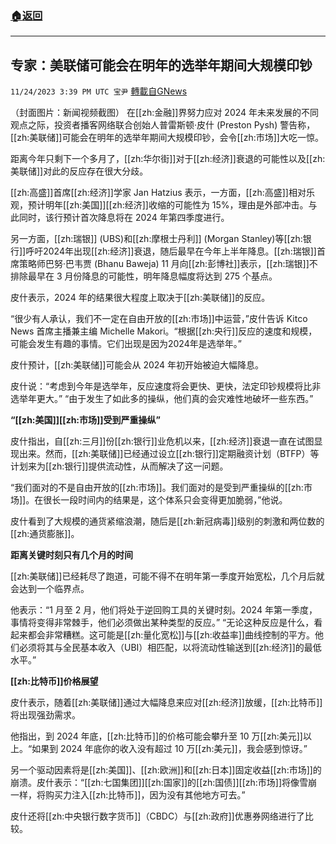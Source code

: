 ###  [:house:返回](README.md)
---


## 专家：美联储可能会在明年的选举年期间大规模印钞
`11/24/2023 3:39 PM UTC 宝尹` [轉載自GNews](https://gnews.org/articles/2033655)

（封面图片：新闻视频截图）
在[[zh:金融]]界努力应对 2024 年未来发展的不同观点之际，投资者播客网络联合创始人普雷斯顿·皮什 (Preston Pysh) 警告称，[[zh:美联储]]可能会在明年的选举年期间大规模印钞，会令[[zh:市场]]大吃一惊。

距离今年只剩下一个多月了，[[zh:华尔街]]对于[[zh:经济]]衰退的可能性以及[[zh:美联储]]对此的反应存在很大分歧。

[[zh:高盛]]首席[[zh:经济]]学家 Jan Hatzius 表示，一方面，[[zh:高盛]]相对乐观，预计明年[[zh:美国]][[zh:经济]]收缩的可能性为 15%，理由是外部冲击。与此同时，该行预计首次降息将在 2024 年第四季度进行。

另一方面，[[zh:瑞银]] (UBS)和[[zh:摩根士丹利]] (Morgan Stanley)等[[zh:银行]]呼吁2024年出现[[zh:经济]]衰退，随后最早在今年上半年降息。[[zh:瑞银]]首席策略师巴努·巴韦贾 (Bhanu Baweja) 11 月向[[zh:彭博社]]表示，[[zh:瑞银]]不排除最早在 3 月份降息的可能性，明年降息幅度将达到 275 个基点。

皮什表示，2024 年的结果很大程度上取决于[[zh:美联储]]的反应。

“很少有人承认，我们不一定在自由开放的[[zh:市场]]中运营，”皮什告诉 Kitco News 首席主播兼主编 Michelle Makori。“根据[[zh:央行]]反应的速度和规模，可能会发生有趣的事情。它们出现是因为2024年是选举年。”

皮什预计，[[zh:美联储]]可能会从 2024 年初开始被迫大幅降息。

皮什说：“考虑到今年是选举年，反应速度将会更快、更快，法定印钞规模将比非选举年更大。” “由于发生了如此多的操纵，他们真的会灾难性地破坏一些东西。”

**“[[zh:美国]][[zh:市场]]受到严重操纵”**

皮什指出，自[[zh:三月]]份[[zh:银行]]业危机以来，[[zh:经济]]衰退一直在试图显现出来。然而，[[zh:美联储]]已经通过设立[[zh:银行]]定期融资计划（BTFP）等计划来为[[zh:银行]]提供流动性，从而解决了这一问题。

“我们面对的不是自由开放的[[zh:市场]]。我们面对的是受到严重操纵的[[zh:市场]]。在很长一段时间内的结果是，这个体系只会变得更加脆弱，”他说。

皮什看到了大规模的通货紧缩浪潮，随后是[[zh:新冠病毒]]级别的刺激和两位数的[[zh:通货膨胀]]。

**距离关键时刻只有几个月的时间**

[[zh:美联储]]已经耗尽了跑道，可能不得不在明年第一季度开始宽松，几个月后就会达到一个临界点。

他表示：“1 月至 2 月，他们将处于逆回购工具的关键时刻。2024 年第一季度，事情将变得非常棘手，他们必须做出某种类型的反应。” “无论这种反应是什么，看起来都会非常糟糕。这可能是[[zh:量化宽松]]与[[zh:收益率]]曲线控制的平方。他们必须将其与全民基本收入（UBI）相匹配，以将流动性输送到[[zh:经济]]的最低水平。”

**[[zh:比特币]]价格展望**

皮什表示，随着[[zh:美联储]]通过大幅降息来应对[[zh:经济]]放缓，[[zh:比特币]]将出现强劲需求。

他指出，到 2024 年底，[[zh:比特币]]的价格可能会攀升至 10 万[[zh:美元]]以上。“如果到 2024 年底你的收入没有超过 10 万[[zh:美元]]，我会感到惊讶。”

另一个驱动因素将是[[zh:美国]]、[[zh:欧洲]]和[[zh:日本]]固定收益[[zh:市场]]的崩溃。皮什表示：“[[zh:七国集团]][[zh:国家]]的[[zh:国债]][[zh:市场]]将像雪崩一样，将购买力注入[[zh:比特币]]，因为没有其他地方可去。”

皮什还将[[zh:中央银行数字货币]]（CBDC）与[[zh:政府]]优惠券网络进行了比较。
